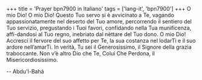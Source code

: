 +++
title = 'Prayer bpn7900 in Italiano'
tags = ['lang-it', 'bpn7900']
+++
O  mio Dio! O mio Dio! Questo Tuo servo si è avvicinato a Te, vagando appassionatamente nel deserto del Tuo amore, percorrendo il sentiero del Tuo servizio, pregustando i Tuoi favori, confidando nella Tua munificenza, affi-dandosi al Tuo regno, inebriato dal nèttare del Tuo dono. O mio Dio! Accresci il fervore del suo affetto per Te, la sua costanza nel lodarTi e il suo ardore nell’amarTi.
In verità, Tu sei il Generosissimo, il Signore della grazia traboccante. Non v’è altro Dio che Te, Colui Che Perdona, il Misericordiosissimo.

-- Abdu'l-Bahá
